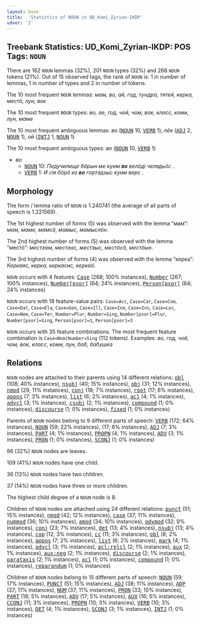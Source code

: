 ```yaml
---
layout: base
title:  'Statistics of NOUN in UD_Komi_Zyrian-IKDP'
udver: '2'
---
```


## Treebank Statistics: UD_Komi_Zyrian-IKDP: POS Tags: `NOUN`

There are 162 `NOUN` lemmas (32%), 201 `NOUN` types (32%) and 268 `NOUN` tokens (21%).
Out of 15 observed tags, the rank of `NOUN` is: 1 in number of lemmas, 1 in number of types and 2 in number of tokens.

The 10 most frequent `NOUN` lemmas: <em>мам, во, ай, год, тундра, тятей, керка, местӧ, лун, вок</em>

The 10 most frequent `NOUN` types:  <em>во, ае, год, чой, чом, вок, класс, коми, лун, маме</em>

The 10 most frequent ambiguous lemmas: <em>во</em> (<tt><a href="kpv_ikdp-pos-NOUN.html">NOUN</a></tt> 10, <tt><a href="kpv_ikdp-pos-VERB.html">VERB</a></tt> 1), <em>лёк</em> (<tt><a href="kpv_ikdp-pos-ADJ.html">ADJ</a></tt> 2, <tt><a href="kpv_ikdp-pos-NOUN.html">NOUN</a></tt> 1), <em>ой</em> (<tt><a href="kpv_ikdp-pos-INTJ.html">INTJ</a></tt> 1, <tt><a href="kpv_ikdp-pos-NOUN.html">NOUN</a></tt> 1)

The 10 most frequent ambiguous types:  <em>во</em> (<tt><a href="kpv_ikdp-pos-NOUN.html">NOUN</a></tt> 10, <tt><a href="kpv_ikdp-pos-VERB.html">VERB</a></tt> 1)


* <em>во</em>
  * <tt><a href="kpv_ikdp-pos-NOUN.html">NOUN</a></tt> 10: <em>Педучилище бӧрын ме куим <b>во</b> велӧді челядьӧс .</em>
  * <tt><a href="kpv_ikdp-pos-VERB.html">VERB</a></tt> 1: <em>И сія бӧрӧ из <b>во</b> гортэдзыс куим верс .</em>

## Morphology

The form / lemma ratio of `NOUN` is 1.240741 (the average of all parts of speech is 1.221569).

The 1st highest number of forms (5) was observed with the lemma “мам”: <em>мам, маме, мамсӧ, мамыс, мамыслӧн</em>.

The 2nd highest number of forms (5) was observed with the lemma “местӧ”: <em>местэам, местэас, местэыс, местӧсӧ, местӧын</em>.

The 3rd highest number of forms (4) was observed with the lemma “керка”: <em>Керкаяс, керка, керкасис, керкаӧ</em>.

`NOUN` occurs with 4 features: <tt><a href="kpv_ikdp-feat-Case.html">Case</a></tt> (268; 100% instances), <tt><a href="kpv_ikdp-feat-Number.html">Number</a></tt> (267; 100% instances), <tt><a href="kpv_ikdp-feat-Number-psor.html">Number[psor]</a></tt> (64; 24% instances), <tt><a href="kpv_ikdp-feat-Person-psor.html">Person[psor]</a></tt> (64; 24% instances)

`NOUN` occurs with 18 feature-value pairs: `Case=Acc`, `Case=Car`, `Case=Com`, `Case=Dat`, `Case=Ela`, `Case=Gen`, `Case=Ill`, `Case=Ine`, `Case=Ins`, `Case=Loc`, `Case=Nom`, `Case=Ter`, `Number=Plur`, `Number=Sing`, `Number[psor]=Plur`, `Number[psor]=Sing`, `Person[psor]=1`, `Person[psor]=3`

`NOUN` occurs with 35 feature combinations.
The most frequent feature combination is `Case=Nom|Number=Sing` (112 tokens).
Examples: <em>во, год, чой, чом, вок, класс, коми, лун, баб, бабушка</em>


## Relations

`NOUN` nodes are attached to their parents using 14 different relations: <tt><a href="kpv_ikdp-dep-obl.html">obl</a></tt> (108; 40% instances), <tt><a href="kpv_ikdp-dep-nsubj.html">nsubj</a></tt> (40; 15% instances), <tt><a href="kpv_ikdp-dep-obj.html">obj</a></tt> (31; 12% instances), <tt><a href="kpv_ikdp-dep-nmod.html">nmod</a></tt> (29; 11% instances), <tt><a href="kpv_ikdp-dep-conj.html">conj</a></tt> (18; 7% instances), <tt><a href="kpv_ikdp-dep-root.html">root</a></tt> (17; 6% instances), <tt><a href="kpv_ikdp-dep-appos.html">appos</a></tt> (7; 3% instances), <tt><a href="kpv_ikdp-dep-list.html">list</a></tt> (6; 2% instances), <tt><a href="kpv_ikdp-dep-acl.html">acl</a></tt> (4; 1% instances), <tt><a href="kpv_ikdp-dep-advcl.html">advcl</a></tt> (3; 1% instances), <tt><a href="kpv_ikdp-dep-csubj.html">csubj</a></tt> (2; 1% instances), <tt><a href="kpv_ikdp-dep-compound.html">compound</a></tt> (1; 0% instances), <tt><a href="kpv_ikdp-dep-discourse.html">discourse</a></tt> (1; 0% instances), <tt><a href="kpv_ikdp-dep-fixed.html">fixed</a></tt> (1; 0% instances)

Parents of `NOUN` nodes belong to 9 different parts of speech: <tt><a href="kpv_ikdp-pos-VERB.html">VERB</a></tt> (172; 64% instances), <tt><a href="kpv_ikdp-pos-NOUN.html">NOUN</a></tt> (59; 22% instances),  (17; 6% instances), <tt><a href="kpv_ikdp-pos-ADJ.html">ADJ</a></tt> (7; 3% instances), <tt><a href="kpv_ikdp-pos-PART.html">PART</a></tt> (4; 1% instances), <tt><a href="kpv_ikdp-pos-PROPN.html">PROPN</a></tt> (4; 1% instances), <tt><a href="kpv_ikdp-pos-ADV.html">ADV</a></tt> (3; 1% instances), <tt><a href="kpv_ikdp-pos-PRON.html">PRON</a></tt> (1; 0% instances), <tt><a href="kpv_ikdp-pos-SCONJ.html">SCONJ</a></tt> (1; 0% instances)

86 (32%) `NOUN` nodes are leaves.

109 (41%) `NOUN` nodes have one child.

36 (13%) `NOUN` nodes have two children.

37 (14%) `NOUN` nodes have three or more children.

The highest child degree of a `NOUN` node is 8.

Children of `NOUN` nodes are attached using 24 different relations: <tt><a href="kpv_ikdp-dep-punct.html">punct</a></tt> (51; 15% instances), <tt><a href="kpv_ikdp-dep-nmod.html">nmod</a></tt> (42; 12% instances), <tt><a href="kpv_ikdp-dep-case.html">case</a></tt> (37; 11% instances), <tt><a href="kpv_ikdp-dep-nummod.html">nummod</a></tt> (36; 10% instances), <tt><a href="kpv_ikdp-dep-amod.html">amod</a></tt> (34; 10% instances), <tt><a href="kpv_ikdp-dep-advmod.html">advmod</a></tt> (32; 9% instances), <tt><a href="kpv_ikdp-dep-conj.html">conj</a></tt> (23; 7% instances), <tt><a href="kpv_ikdp-dep-det.html">det</a></tt> (13; 4% instances), <tt><a href="kpv_ikdp-dep-nsubj.html">nsubj</a></tt> (13; 4% instances), <tt><a href="kpv_ikdp-dep-cop.html">cop</a></tt> (12; 3% instances), <tt><a href="kpv_ikdp-dep-cc.html">cc</a></tt> (11; 3% instances), <tt><a href="kpv_ikdp-dep-obl.html">obl</a></tt> (8; 2% instances), <tt><a href="kpv_ikdp-dep-appos.html">appos</a></tt> (7; 2% instances), <tt><a href="kpv_ikdp-dep-list.html">list</a></tt> (6; 2% instances), <tt><a href="kpv_ikdp-dep-mark.html">mark</a></tt> (4; 1% instances), <tt><a href="kpv_ikdp-dep-advcl.html">advcl</a></tt> (3; 1% instances), <tt><a href="kpv_ikdp-dep-acl-relcl.html">acl:relcl</a></tt> (2; 1% instances), <tt><a href="kpv_ikdp-dep-aux.html">aux</a></tt> (2; 1% instances), <tt><a href="kpv_ikdp-dep-aux-neg.html">aux:neg</a></tt> (2; 1% instances), <tt><a href="kpv_ikdp-dep-discourse.html">discourse</a></tt> (2; 1% instances), <tt><a href="kpv_ikdp-dep-parataxis.html">parataxis</a></tt> (2; 1% instances), <tt><a href="kpv_ikdp-dep-acl.html">acl</a></tt> (1; 0% instances), <tt><a href="kpv_ikdp-dep-compound.html">compound</a></tt> (1; 0% instances), <tt><a href="kpv_ikdp-dep-reparandum.html">reparandum</a></tt> (1; 0% instances)

Children of `NOUN` nodes belong to 15 different parts of speech: <tt><a href="kpv_ikdp-pos-NOUN.html">NOUN</a></tt> (59; 17% instances), <tt><a href="kpv_ikdp-pos-PUNCT.html">PUNCT</a></tt> (51; 15% instances), <tt><a href="kpv_ikdp-pos-ADJ.html">ADJ</a></tt> (38; 11% instances), <tt><a href="kpv_ikdp-pos-ADP.html">ADP</a></tt> (37; 11% instances), <tt><a href="kpv_ikdp-pos-NUM.html">NUM</a></tt> (37; 11% instances), <tt><a href="kpv_ikdp-pos-PRON.html">PRON</a></tt> (33; 10% instances), <tt><a href="kpv_ikdp-pos-PART.html">PART</a></tt> (18; 5% instances), <tt><a href="kpv_ikdp-pos-ADV.html">ADV</a></tt> (17; 5% instances), <tt><a href="kpv_ikdp-pos-AUX.html">AUX</a></tt> (16; 5% instances), <tt><a href="kpv_ikdp-pos-CCONJ.html">CCONJ</a></tt> (11; 3% instances), <tt><a href="kpv_ikdp-pos-PROPN.html">PROPN</a></tt> (10; 3% instances), <tt><a href="kpv_ikdp-pos-VERB.html">VERB</a></tt> (10; 3% instances), <tt><a href="kpv_ikdp-pos-DET.html">DET</a></tt> (4; 1% instances), <tt><a href="kpv_ikdp-pos-SCONJ.html">SCONJ</a></tt> (3; 1% instances), <tt><a href="kpv_ikdp-pos-INTJ.html">INTJ</a></tt> (1; 0% instances)

